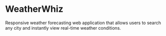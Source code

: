 # WeatherWhiz
Responsive weather forecasting web application that allows users to search any city and instantly view real-time weather conditions.
